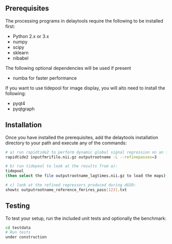 Prerequisites
-------------

The processing programs in delaytools require the following to be installed first:

* Python 2.x or 3.x
* numpy
* scipy
* sklearn
* nibabel

The following optional dependencies will be used if present
* numba for faster performance

If you want to use tidepool for image display, you will alto need to install the following:
* pyqt4
* pyqtgraph

Installation
------------

Once you have installed the prerequisites, add the delaytools installation directory to your path and execute any of the commands:

```bash
# a) run rapidtide2 to perform dynamic global signal regression on an fMRI file[1]:
rapidtide2 inputfmrifile.nii.gz outputrootname -L --refinepasses=3

# b) run tidepool to look at the results from a):
tidepool
(then select the file outputrootname_lagtimes.nii.gz to load the maps)

# c) look at the refined regressors produced during dGSR:
showtc outputrootname_reference_fmrires_pass[123].txt
```

Testing
-------

To test your setup, run the included unit tests and optionally the benchmark:

```bash
cd testdata
# Run tests
under construction
```
